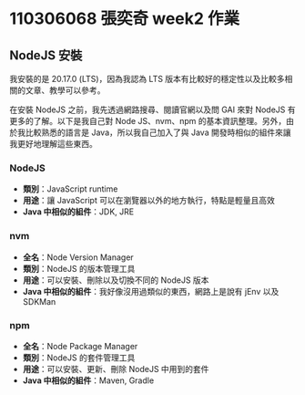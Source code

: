 # 110306068 張奕奇 week2 作業

## NodeJS 安裝

我安裝的是 20.17.0 (LTS)，因為我認為 LTS 版本有比較好的穩定性以及比較多相關的文章、教學可以參考。

在安裝 NodeJS 之前，我先透過網路搜尋、閱讀官網以及問 GAI 來對 NodeJS 有更多的了解。以下是我自己對 Node JS、nvm、npm 的基本資訊整理。另外，由於我比較熟悉的語言是 Java，所以我自己加入了與 Java 開發時相似的組件來讓我更好地理解這些東西。

### NodeJS

- **類別**：JavaScript runtime
- **用途**：讓 JavaScript 可以在瀏覽器以外的地方執行，特點是輕量且高效
- **Java 中相似的組件**：JDK, JRE

### nvm

- **全名**：Node Version Manager
- **類別**：NodeJS 的版本管理工具
- **用途**：可以安裝、刪除以及切換不同的 NodeJS 版本
- **Java 中相似的組件**：我好像沒用過類似的東西，網路上是說有 jEnv 以及 SDKMan

### npm

- **全名**：Node Package Manager
- **類別**：NodeJS 的套件管理工具
- **用途**：可以安裝、更新、刪除 NodeJS 中用到的套件
- **Java 中相似的組件**：Maven, Gradle
